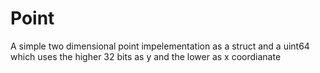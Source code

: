 Point
========

A simple two dimensional point impelementation
as a struct and a uint64 which uses the higher 32 bits
as y and the lower as x coordianate
